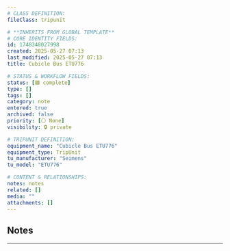 ```yaml
---
# CLASS DEFINITION:
fileClass: tripunit

# **INHERITS FROM GLOBAL TEMPLATE**
# CORE IDENTITY FIELDS:
id: 1748348027998
created: 2025-05-27 07:13
last_modified: 2025-05-27 07:13
title: Cubicle Bus ETU776

# STATUS & WORKFLOW FIELDS:
status: [🟩 complete]
type: []
tags: []
category: note
entered: true
archived: false
priority: [⚪ None]
visibility: 🔒 private

# TRIPUNIT DEFINITION:
equipment_name: "Cubicle Bus ETU776"
equipment_type: TripUnit
tu_manufacturer: "Seimens"
tu_model: "ETU776"

# CONTENT & RELATIONSHIPS:
notes: notes
related: []
media: ""
attachments: []
---
```


## Notes
---


